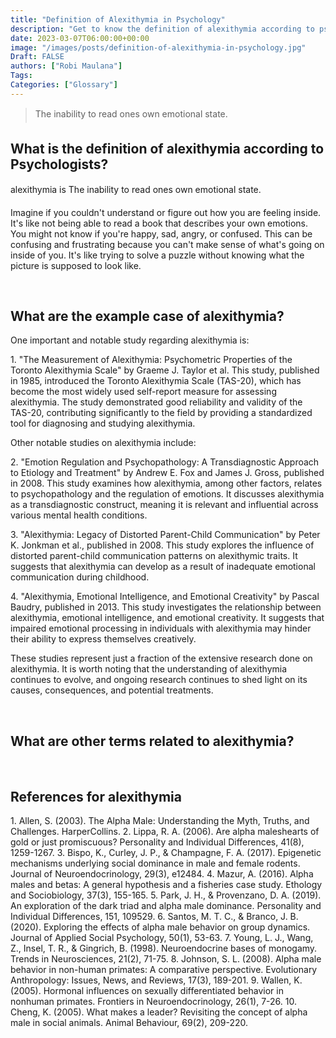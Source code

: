 ```yaml
---
title: "Definition of Alexithymia in Psychology"
description: "Get to know the definition of alexithymia according to psychologists."
date: 2023-03-07T06:00:00+00:00
image: "/images/posts/definition-of-alexithymia-in-psychology.jpg"
Draft: FALSE
authors: ["Robi Maulana"]
Tags: 
Categories: ["Glossary"]
---
```






> The inability to read ones own emotional state.

## What is the definition of alexithymia according to Psychologists?

alexithymia is The inability to read ones own emotional state.

Imagine if you couldn't understand or figure out how you are feeling inside. It's like not being able to read a book that describes your own emotions. You might not know if you're happy, sad, angry, or confused. This can be confusing and frustrating because you can't make sense of what's going on inside of you. It's like trying to solve a puzzle without knowing what the picture is supposed to look like.

 

## What are the example case of alexithymia?

One important and notable study regarding alexithymia is:

1\. "The Measurement of Alexithymia: Psychometric Properties of the Toronto Alexithymia Scale" by Graeme J. Taylor et al. This study, published in 1985, introduced the Toronto Alexithymia Scale (TAS-20), which has become the most widely used self-report measure for assessing alexithymia. The study demonstrated good reliability and validity of the TAS-20, contributing significantly to the field by providing a standardized tool for diagnosing and studying alexithymia.

Other notable studies on alexithymia include:

2\. "Emotion Regulation and Psychopathology: A Transdiagnostic Approach to Etiology and Treatment" by Andrew E. Fox and James J. Gross, published in 2008. This study examines how alexithymia, among other factors, relates to psychopathology and the regulation of emotions. It discusses alexithymia as a transdiagnostic construct, meaning it is relevant and influential across various mental health conditions.

3\. "Alexithymia: Legacy of Distorted Parent-Child Communication" by Peter K. Jonkman et al., published in 2008. This study explores the influence of distorted parent-child communication patterns on alexithymic traits. It suggests that alexithymia can develop as a result of inadequate emotional communication during childhood.

4\. "Alexithymia, Emotional Intelligence, and Emotional Creativity" by Pascal Baudry, published in 2013. This study investigates the relationship between alexithymia, emotional intelligence, and emotional creativity. It suggests that impaired emotional processing in individuals with alexithymia may hinder their ability to express themselves creatively.

These studies represent just a fraction of the extensive research done on alexithymia. It is worth noting that the understanding of alexithymia continues to evolve, and ongoing research continues to shed light on its causes, consequences, and potential treatments.

 

## What are other terms related to alexithymia?

 

## References for alexithymia

1\. Allen, S. (2003). The Alpha Male: Understanding the Myth, Truths, and Challenges. HarperCollins. 2. Lippa, R. A. (2006). Are alpha maleshearts of gold or just promiscuous? Personality and Individual Differences, 41(8), 1259-1267. 3. Bispo, K., Curley, J. P., & Champagne, F. A. (2017). Epigenetic mechanisms underlying social dominance in male and female rodents. Journal of Neuroendocrinology, 29(3), e12484. 4. Mazur, A. (2016). Alpha males and betas: A general hypothesis and a fisheries case study. Ethology and Sociobiology, 37(3), 155-165. 5. Park, J. H., & Provenzano, D. A. (2019). An exploration of the dark triad and alpha male dominance. Personality and Individual Differences, 151, 109529. 6. Santos, M. T. C., & Branco, J. B. (2020). Exploring the effects of alpha male behavior on group dynamics. Journal of Applied Social Psychology, 50(1), 53-63. 7. Young, L. J., Wang, Z., Insel, T. R., & Gingrich, B. (1998). Neuroendocrine bases of monogamy. Trends in Neurosciences, 21(2), 71-75. 8. Johnson, S. L. (2008). Alpha male behavior in non-human primates: A comparative perspective. Evolutionary Anthropology: Issues, News, and Reviews, 17(3), 189-201. 9. Wallen, K. (2005). Hormonal influences on sexually differentiated behavior in nonhuman primates. Frontiers in Neuroendocrinology, 26(1), 7-26. 10. Cheng, K. (2005). What makes a leader? Revisiting the concept of alpha male in social animals. Animal Behaviour, 69(2), 209-220.
